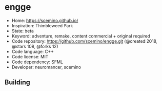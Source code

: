 # engge

- Home: https://scemino.github.io/
- Inspiration: Thimbleweed Park
- State: beta
- Keyword: adventure, remake, content commercial + original required
- Code repository: https://github.com/scemino/engge.git (@created 2018, @stars 108, @forks 12)
- Code language: C++
- Code license: MIT
- Code dependency: SFML
- Developer: neuromancer, scemino

## Building
